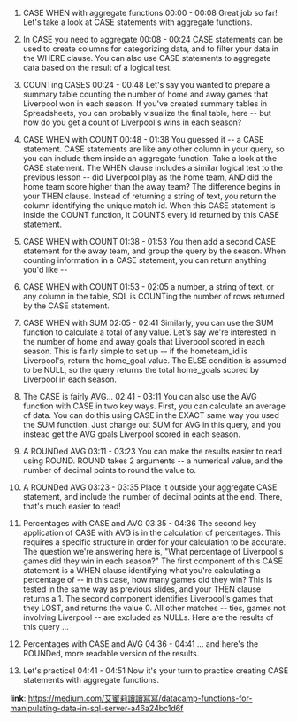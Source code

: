1. CASE WHEN with aggregate functions
00:00 - 00:08
Great job so far! Let's take a look at CASE statements with aggregate functions.

2. In CASE you need to aggregate
00:08 - 00:24
CASE statements can be used to create columns for categorizing data, and to filter your data in the WHERE clause. You can also use CASE statements to aggregate data based on the result of a logical test.

3. COUNTing CASES
00:24 - 00:48
Let's say you wanted to prepare a summary table counting the number of home and away games that Liverpool won in each season. If you've created summary tables in Spreadsheets, you can probably visualize the final table, here -- but how do you get a count of Liverpool's wins in each season?

4. CASE WHEN with COUNT
00:48 - 01:38
You guessed it -- a CASE statement. CASE statements are like any other column in your query, so you can include them inside an aggregate function. Take a look at the CASE statement. The WHEN clause includes a similar logical test to the previous lesson -- did Liverpool play as the home team, AND did the home team score higher than the away team? The difference begins in your THEN clause. Instead of returning a string of text, you return the column identifying the unique match id. When this CASE statement is inside the COUNT function, it COUNTS every id returned by this CASE statement.

5. CASE WHEN with COUNT
01:38 - 01:53
You then add a second CASE statement for the away team, and group the query by the season. When counting information in a CASE statement, you can return anything you'd like --

6. CASE WHEN with COUNT
01:53 - 02:05
a number, a string of text, or any column in the table, SQL is COUNTing the number of rows returned by the CASE statement.

7. CASE WHEN with SUM
02:05 - 02:41
Similarly, you can use the SUM function to calculate a total of any value. Let's say we're interested in the number of home and away goals that Liverpool scored in each season. This is fairly simple to set up -- if the hometeam_id is Liverpool's, return the home_goal value. The ELSE condition is assumed to be NULL, so the query returns the total home_goals scored by Liverpool in each season.

8. The CASE is fairly AVG...
02:41 - 03:11
You can also use the AVG function with CASE in two key ways. First, you can calculate an average of data. You can do this using CASE in the EXACT same way you used the SUM function. Just change out SUM for AVG in this query, and you instead get the AVG goals Liverpool scored in each season.

9. A ROUNDed AVG
03:11 - 03:23
You can make the results easier to read using ROUND. ROUND takes 2 arguments -- a numerical value, and the number of decimal points to round the value to.

10. A ROUNDed AVG
03:23 - 03:35
Place it outside your aggregate CASE statement, and include the number of decimal points at the end. There, that's much easier to read!

11. Percentages with CASE and AVG
03:35 - 04:36
The second key application of CASE with AVG is in the calculation of percentages. This requires a specific structure in order for your calculation to be accurate. The question we're answering here is, "What percentage of Liverpool's games did they win in each season?" The first component of this CASE statement is a WHEN clause identifying what you're calculating a percentage of -- in this case, how many games did they win? This is tested in the same way as previous slides, and your THEN clause returns a 1. The second component identifies Liverpool's games that they LOST, and returns the value 0. All other matches -- ties, games not involving Liverpool -- are excluded as NULLs. Here are the results of this query ...

12. Percentages with CASE and AVG
04:36 - 04:41
... and here's the ROUNDed, more readable version of the results.

13. Let's practice!
04:41 - 04:51
Now it's your turn to practice creating CASE statements with aggregate functions.

**link**: https://medium.com/艾蜜莉讀讀寫寫/datacamp-functions-for-manipulating-data-in-sql-server-a46a24bc1d6f
